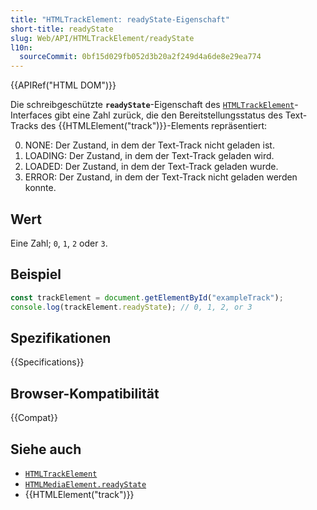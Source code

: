 ```yaml
---
title: "HTMLTrackElement: readyState-Eigenschaft"
short-title: readyState
slug: Web/API/HTMLTrackElement/readyState
l10n:
  sourceCommit: 0bf15d029fb052d3b20a2f249d4a6de8e29ea774
---
```


{{APIRef("HTML DOM")}}

Die schreibgeschützte **`readyState`**-Eigenschaft des [`HTMLTrackElement`](/de/docs/Web/API/HTMLTrackElement)-Interfaces gibt eine Zahl zurück, die den Bereitstellungsstatus des Text-Tracks des {{HTMLElement("track")}}-Elements repräsentiert:

0. NONE: Der Zustand, in dem der Text-Track nicht geladen ist.
1. LOADING: Der Zustand, in dem der Text-Track geladen wird.
2. LOADED: Der Zustand, in dem der Text-Track geladen wurde.
3. ERROR: Der Zustand, in dem der Text-Track nicht geladen werden konnte.

## Wert

Eine Zahl; `0`, `1`, `2` oder `3`.

## Beispiel

```js
const trackElement = document.getElementById("exampleTrack");
console.log(trackElement.readyState); // 0, 1, 2, or 3
```

## Spezifikationen

{{Specifications}}

## Browser-Kompatibilität

{{Compat}}

## Siehe auch

- [`HTMLTrackElement`](/de/docs/Web/API/HTMLTrackElement)
- [`HTMLMediaElement.readyState`](/de/docs/Web/API/HTMLMediaElement/readyState)
- {{HTMLElement("track")}}
